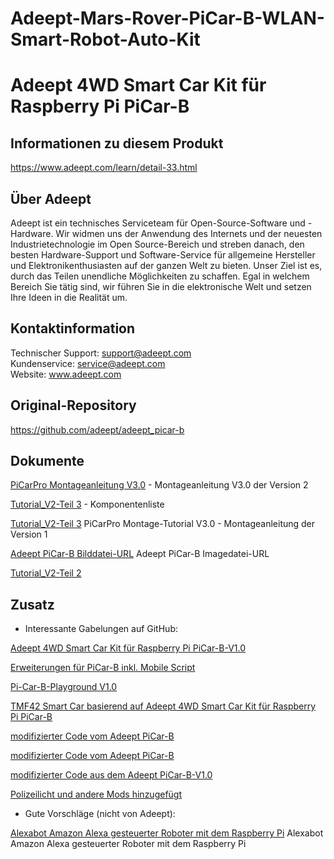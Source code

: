 [RobotName]: Adeept_PiCar-B

[RobotURL]: https://github.com/adeept/adeept_picar-b

[RobotGit]: https://github.com/adeept/adeept_picar-b.git

[Official Raspberry Pi website]: https://www.raspberrypi.org/downloads/

[Image file for the Raspberry Pi Robot]: https://adeept-my.sharepoint.com/personal/tomsun_adeept_onmicrosoft_com/_layouts/15/onedrive.aspx?id=%2Fpersonal%2Ftomsun%5Fadeept%5Fonmicrosoft%5Fcom%2FDocuments%2FadeeptRaspTank&amp;originalPath=aHR0cHM6Ly9hZGVlcHQtbXkuc2hhcmVwb2ludC5jb20vOmY6L2cvcGVyc29uYWwvdG9tc3VuX2FkZWVwdF9vbm1pY3Jvc29mdF9jb20vRXZCZmhES1dJVEJLb1ZLejFJTThta01CaWc5SHRiZG9sMXdLQU83WTk5cFJWdz9ydGltZT1rUWxJeE9EMjEwZw

[Official website]: https://www.adeept.com/

[GitHub]: https://github.com/adeept/adeept_picar-b

[Documentation for structure assembly]: https://www.adeept.com/learn/detail-33.html

# Adeept-Mars-Rover-PiCar-B-WLAN-Smart-Robot-Auto-Kit
# Adeept 4WD Smart Car Kit für Raspberry Pi PiCar-B

## Informationen zu diesem Produkt

https://www.adeept.com/learn/detail-33.html

## Über Adeept

Adeept ist ein technisches Serviceteam für Open-Source-Software und -Hardware. Wir widmen uns der Anwendung des Internets und der neuesten Industrietechnologie im Open Source-Bereich und streben danach, den besten Hardware-Support und Software-Service für allgemeine Hersteller und Elektronikenthusiasten auf der ganzen Welt zu bieten. Unser Ziel ist es, durch das Teilen unendliche Möglichkeiten zu schaffen. Egal in welchem ​​Bereich Sie tätig sind, wir führen Sie in die elektronische Welt und setzen Ihre Ideen in die Realität um.

## Kontaktinformation
 Technischer Support: support@adeept.com<br/>
 Kundenservice: service@adeept.com<br/>
 Website: www.adeept.com<br/>

## Original-Repository

https://github.com/adeept/adeept_picar-b

## Dokumente

[PiCarPro Montageanleitung V3.0](./docs/PiCarPro_Assembly_tutorial_V3.0.md) - Montageanleitung V3.0 der Version 2

[Tutorial_V2-Teil 3](./docs/Components_List.md) - Komponentenliste

[Tutorial_V2-Teil 3](./docs/Tutorial_V2.md) PiCarPro Montage-Tutorial V3.0 - Montageanleitung der Version 1

[Adeept PiCar-B Bilddatei-URL](./docs/Adeept-PiCar-B_image_file.md) Adeept PiCar-B Imagedatei-URL

[Tutorial_V2-Teil 2](./docs/Tutorial_V2.md)

## Zusatz

- Interessante Gabelungen auf GitHub:

[Adeept 4WD Smart Car Kit für Raspberry Pi PiCar-B-V1.0](https://github.com/adeept/Adeept_PiCar-B_oldversion)

[Erweiterungen für PiCar-B inkl. Mobile Script](https://github.com/ricktorzynski/adeept-picar-b-enhanced)

[Pi-Car-B-Playground V1.0](https://github.com/shelbourn/PiCar-B-Playground)

[TMF42 Smart Car basierend auf Adeept 4WD Smart Car Kit für Raspberry Pi PiCar-B](https://github.com/TMF42/adeept_picar-b)

[modifizierter Code vom Adeept PiCar-B](https://github.com/jimingkang/adeept_picar-bv2.0)

[modifizierter Code vom Adeept PiCar-B](https://github.com/bswe/robot_car)

[modifizierter Code aus dem Adeept PiCar-B-V1.0](https://github.com/mdm-mx/Adeept_PiCar-B-V1.0)

[Polizeilicht und andere Mods hinzugefügt](https://github.com/karlyamashita/adeept_picar-b)

- Gute Vorschläge (nicht von Adeept):

[Alexabot Amazon Alexa gesteuerter Roboter mit dem Raspberry Pi](./docs/Alexabot.md) Alexabot Amazon Alexa gesteuerter Roboter mit dem Raspberry Pi